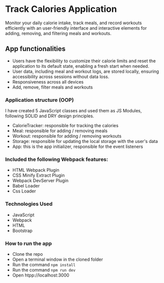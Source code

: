 # Track Calories Application
 Monitor your daily calorie intake, track meals, and record workouts efficiently with an user-friendly interface and interactive elements for adding, removing, and filtering meals and workouts.

## App functionalities
 - Users have the flexibility to customize their calorie limits and reset the application to its default state, enabling a fresh start when needed.
 - User data, including meal and workout logs, are stored locally, ensuring accessibility across sessions without data loss.
 - Responsiveness across all devices
 - Add, remove, filter meals and workouts

### Application structure (OOP)
I have created 5 JavaScript classes and used them as JS Modules, following SOLID and DRY design principles.
 - CalorieTracker: responsible for tracking the calories
 - Meal: responsible for adding / removing meals
 - Workout: responsible for adding / removing workouts
 - Storage: responsible for updating the local storage with the user's data
 - App: this is the app initializer, responsible for the event listeners

### Included the following Webpack features:
 - HTML Webpack Plugin
 - CSS Minify Extract Plugin
 - Webpack DevServer Plugin
 - Babel Loader
 - Css Loader

### Technologies Used
  - JavaScript
  - Webpack
  - HTML
  - Bootstrap

### How to run the app
 - Clone the repo
 - Open a terminal window in the cloned folder
 - Run the command ``` npm install ```
 - Run the command ``` npm run dev ```
 - Open htpp://localhost:3000
